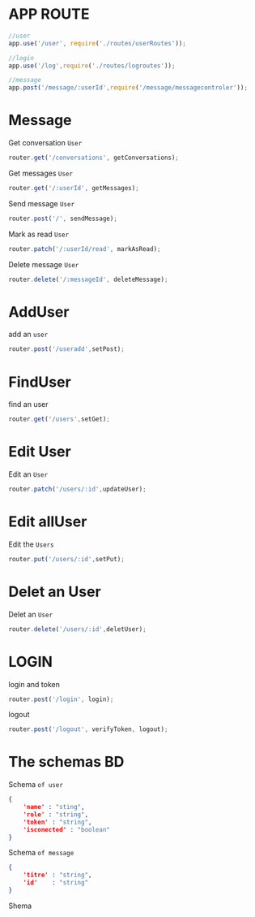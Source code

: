# APP ROUTE
```js
//user
app.use('/user', require('./routes/userRoutes'));
```
```js
//login
app.use('/log',require('./routes/logroutes'));
```
```js
//message
app.post('/message/:userId',require('/message/messagecontroler'));
```

# Message 

Get conversation `User`
```js
router.get('/conversations', getConversations);
```

Get messages `User`
```js
router.get('/:userId', getMessages);
```

Send message `User`
```js
router.post('/', sendMessage);
```

Mark as read `User`
```js
router.patch('/:userId/read', markAsRead);
```

Delete message `User`
```js
router.delete('/:messageId', deleteMessage);
```
# AddUser 

add an `user`

```js
router.post('/useradd',setPost);
```
# FindUser 

find an user 

```js
router.get('/users',setGet); 
```
# Edit User 

Edit an `User`

```js
router.patch('/users/:id',updateUser);
```
# Edit allUser

Edit the `Users`
```js
router.put('/users/:id',setPut);
```

# Delet an User 

Delet an `User`
```js
router.delete('/users/:id',deletUser);
```
# LOGIN 

login and token
```js
router.post('/login', login);
```

logout 
```js
router.post('/logout', verifyToken, logout);
```




# The schemas BD

Schema `of user`

```json
{
    'name' : "sting",
    'role' : "string",
    'token' : "string",
    'isconected' : "boolean"
}
```
Schema `of message`

```json
{
    'titre' : "string",
    'id'    : "string"
}
```

Shema 
```

```

